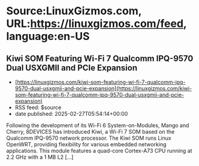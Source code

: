 # Source:LinuxGizmos.com, URL:https://linuxgizmos.com/feed, language:en-US

## Kiwi SOM Featuring Wi-Fi 7 Qualcomm IPQ-9570 Dual USXGMII and PCIe Expansion
 - [https://linuxgizmos.com/kiwi-som-featuring-wi-fi-7-qualcomm-ipq-9570-dual-usxgmii-and-pcie-expansion](https://linuxgizmos.com/kiwi-som-featuring-wi-fi-7-qualcomm-ipq-9570-dual-usxgmii-and-pcie-expansion)
 - RSS feed: $source
 - date published: 2025-02-27T05:54:14+00:00

Following the development of its Wi-Fi 6 System-on-Modules, Mango and Cherry, 8DEVICES has introduced Kiwi, a Wi-Fi 7 SOM based on the Qualcomm IPQ-9570 network processor. The Kiwi SOM runs Linux OpenWRT, providing flexibility for various embedded networking applications. This module features a quad-core Cortex-A73 CPU running at 2.2 GHz with a 1 MB L2 [&#8230;]

